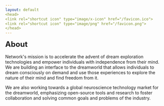 ```yaml
---
layout: default
<head>
<link rel="shortcut icon" type="image/x-icon" href="/favicon.ico">
<link rel="shortcut icon" type="image/png" href="/favicon.png">
</head>
---
```


<b><font size="5">About</font></b>
<br>
<br>
Network's mission is to accelerate the advent of dream exploration technologies and empower individuals with independence from their mind. We are building an interface to the dreamworld that allows individuals to dream consciously on demand and use those experiences to explore the nature of their mind and find freedom from it. 

We are also working towards a global neuroscience technology market for the dreamworld, emphasizing open-source tools and research to foster collaboration and solving common goals and problems of the industry.
